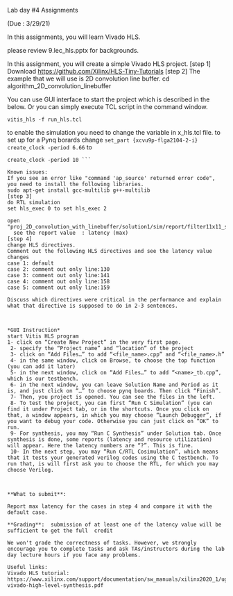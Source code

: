 Lab day #4 Assignments 

(Due : 3/29/21)



In this assignments, you will learn  Vivado HLS.   

please review 9.lec_hls.pptx for backgrounds. 

In this assignment, you will create a simple Vivado HLS project. 
[step 1]
Download https://github.com/Xilinx/HLS-Tiny-Tutorials
[step 2]
The example that we will use is  2D convolution line buffer. 
cd algorithm_2D_convolution_linebuffer

You can use GUI interface to start the project which is described in the below. 
Or you can simply execute TCL script in the command window. 

```vitis_hls -f run_hls.tcl```

to enable the simulation you need to change the variable in x_hls.tcl file. 
to set up for a Pynq borards change ``` set_part {xcvu9p-flga2104-2-i}
create_clock -period 6.66 ```
to 

```set_part {xc7z020-clg400-1}
create_clock -period 10 ```

Known issues:
If you see an error like "command 'ap_source' returned error code", you need to install the following libraries. 
sudo apt-get install gcc-multilib g++-multilib
[step 3]
do RTL simulation 
set hls_exec 0 to set hls_exec 2 

open "proj_2D_convolution_with_linebuffer/solution1/sim/report/filter11x11_strm_cosim.rpt"
  see the report value  : latency (max) 
[step 4] 
change HLS directives. 
Comment out the following HLS directives and see the latency value changes 
case 1: default 
case 2: comment out only line:130 
case 3: comment out only line:141 
case 4: comment out only line:158 
case 5: comment out only line:159 

Discuss which directives were critical in the performance and explain what that directive is supposed to do in 2-3 sentences. 



*GUI Instruction* 
start Vitis HLS program 
1- click on “Create New Project” in the very first page.
 2- specify the “Project name” and “location” of the project
 3- click on “Add Files…” to add “<file_name>.cpp” and “<file_name>.h” 
 4- in the same window, click on Browse, to choose the top function (you can add it later)
 5- in the next window, click on “Add Files…” to add “<name>_tb.cpp”, which is our testbench. 
 6- in the next window, you can leave Solution Name and Period as it is, and just click on “…” to choose pynq boards. Then click “Finish”.
 7- Then, you project is opened. You can see the files in the left. 
 8- To test the project, you can first “Run C Simulation” (you can find it under Project tab, or in the shortcuts. Once you click on that, a window appears, in which you may choose “Launch Debugger”, if you want to debug your code. Otherwise you can just click on “OK” to run. 
 9- For synthesis, you may “Run C Synthesis” under Solution tab. Once synthesis is done, some reports (latency and resource utilization) will appear. Here the latency numbers are “?”. This is fine.
 10- In the next step, you may “Run C/RTL Cosimulation”, which means that it tests your generated verilog codes using the C testbench. To run that, is will first ask you to choose the RTL, for which you may choose Verilog.



**What to submit**:  

Report max latency for the cases in step 4 and compare it with the default case.  

**Grading**:  submission of at least one of the latency value will be sufficient to get the full  credit  

We won't grade the correctness of tasks. However, we strongly encourage you to complete tasks and ask TAs/instructors during the lab day lecture hours if you face any problems.  

Useful links: 
Vivado HLS tutorial: https://www.xilinx.com/support/documentation/sw_manuals/xilinx2020_1/ug902-vivado-high-level-synthesis.pdf

